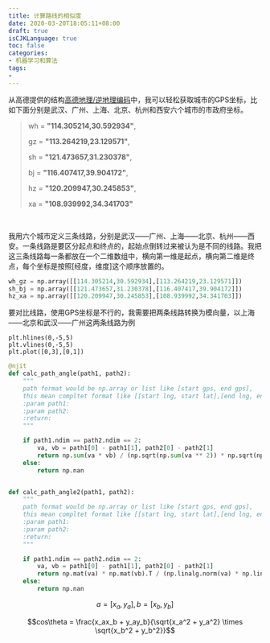 ```yaml
---
title: 计算路线的相似度
date: 2020-03-20T18:05:11+08:00
draft: true
isCJKLanguage: true
toc: false
categories:
- 机器学习和算法
tags:
- 
---
```





从高德提供的结构[高德地理/逆地理编码](https://lbs.amap.com/api/webservice/guide/api/georegeo)中，我可以轻松获取城市的GPS坐标，比如下面分别是武汉、广州、上海、北京、杭州和西安六个城市的市政府坐标。

> wh = **"114.305214,30.592934"**,
>
> gz = **"113.264219,23.129571"**,
>
> sh = **"121.473657,31.230378"**,
>
> bj = **"116.407417,39.904172"**,
>
> hz = **"120.209947,30.245853"**,
>
> xa = **"108.939992,34.341703"**

<br />

我用六个城市定义三条线路，分别是武汉——广州、上海——北京、杭州——西安。一条线路是要区分起点和终点的，起始点倒转过来被认为是不同的线路。我把这三条线路每一条都放在一个二维数组中，横向第一维是起点，横向第二维是终点，每个坐标是按照[经度，维度]这个顺序放置的。

```python
wh_gz = np.array([[114.305214,30.592934],[113.264219,23.129571]])
sh_bj = np.array([[121.473657,31.230378],[116.407417,39.904172]])
hz_xa = np.array([[120.209947,30.245853],[108.939992,34.341703]])
```

要对比线路，使用GPS坐标是不行的，我需要把两条线路转换为模向量，以上海——北京和武汉——广州这两条线路为例



```
plt.hlines(0,-5,5)
plt.vlines(0,-5,5)
plt.plot([0,3],[0,1])
```



```python
@njit
def calc_path_angle(path1, path2):
    """
    path format would be np.array or list like [start gps, end gps],
    this mean compltet format like [[start lng, start lat],[end lng, eng lat]]
    :param path1:
    :param path2:
    :return:
    """

    if path1.ndim == path2.ndim == 2:
        va, vb = path1[0] - path1[1], path2[0] - path2[1]
        return np.sum(va * vb) / (np.sqrt(np.sum(va ** 2)) * np.sqrt(np.sum(vb ** 2)))
    else:
        return np.nan


def calc_path_angle2(path1, path2):
    """
    path format would be np.array or list like [start gps, end gps],
    this mean compltet format like [[start lng, start lat],[end lng, eng lat]]
    :param path1:
    :param path2:
    :return:
    """

    if path1.ndim == path2.ndim == 2:
        va, vb = path1[0] - path1[1], path2[0] - path2[1]
        return np.mat(va) * np.mat(vb).T / (np.linalg.norm(va) * np.linalg.norm(vb))
    else:
        return np.nan
```



$$a=[x_a,y_a],b=[x_b,y_b]$$

$$cos\theta = \frac{x_ax_b + y_ay_b}{\sqrt{x_a^2 + y_a^2} \times \sqrt{x_b^2 + y_b^2}}$$